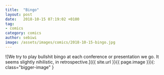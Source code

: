 ```yaml
---
title:  "Bingo"
layout: post
date:   2018-10-15 07:19:02 +0100
tag:
- comics
category: comics
author: sebiwi
image: /assets/images/comics/2018-10-15-bingo.jpg
---
```


![We try to play bullshit bingo at each conference or presentation we go. It seems slightly nihilistic, in retrospective.]({{ site.url }}{{ page.image }}){: class="bigger-image" }
